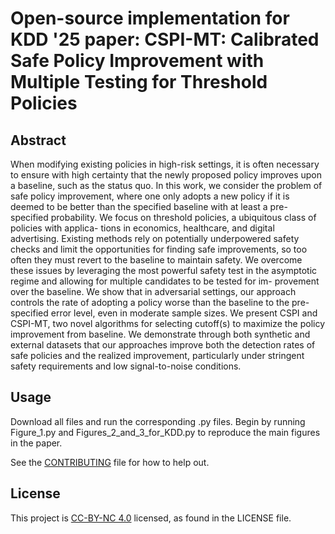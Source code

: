 # Open-source implementation for KDD '25 paper: CSPI-MT: Calibrated Safe Policy Improvement with Multiple Testing for Threshold Policies

## Abstract

When modifying existing policies in high-risk settings, it is often necessary to ensure with high certainty that the newly proposed policy improves upon a baseline, such as the status quo. In this work, we consider the problem of safe policy improvement, where one only adopts a new policy if it is deemed to be better than the specified baseline with at least a pre-specified probability. We focus on threshold policies, a ubiquitous class of policies with applica- tions in economics, healthcare, and digital advertising. Existing methods rely on potentially underpowered safety checks and limit the opportunities for finding safe improvements, so too often they must revert to the baseline to maintain safety. We overcome these issues by leveraging the most powerful safety test in the asymptotic regime and allowing for multiple candidates to be tested for im- provement over the baseline. We show that in adversarial settings, our approach controls the rate of adopting a policy worse than the baseline to the pre-specified error level, even in moderate sample sizes. We present CSPI and CSPI-MT, two novel algorithms for selecting cutoff(s) to maximize the policy improvement from baseline. We demonstrate through both synthetic and external datasets that our approaches improve both the detection rates of safe policies and the realized improvement, particularly under stringent safety requirements and low signal-to-noise conditions.

## Usage

Download all files and run the corresponding .py files.
Begin by running Figure_1.py and Figures_2_and_3_for_KDD.py to reproduce the main figures in the paper.

See the [CONTRIBUTING](CONTRIBUTING.md) file for how to help out.

## License

This project is [CC-BY-NC 4.0](https://creativecommons.org/licenses/by-nc/4.0/) licensed, as found in the LICENSE file.
